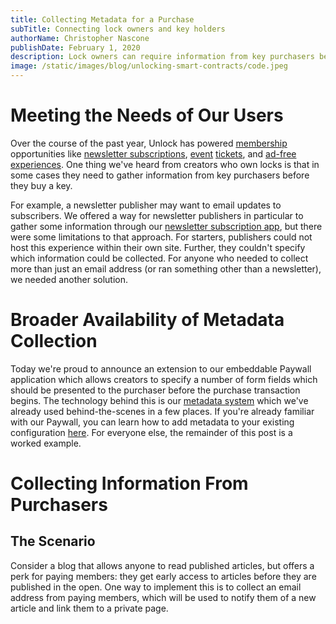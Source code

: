 ```yaml
---
title: Collecting Metadata for a Purchase
subTitle: Connecting lock owners and key holders
authorName: Christopher Nascone
publishDate: February 1, 2020
description: Lock owners can require information from key purchasers before the transaction is inittiated.
image: /static/images/blog/unlocking-smart-contracts/code.jpeg
---
```


# Meeting the Needs of Our Users

Over the course of the past year, Unlock has powered [membership](/blog/tokenizing-memberships/) opportunities like [newsletter subscriptions](/blog/introducing-newsletter/), [event](/blog/ethwaterloo-tickets/) [tickets](/blog/ethcc-tickets/), and [ad-free experiences](/blog/forbes-in-the-news/). One thing we've heard from creators who own locks is that in some cases they need to gather information from key purchasers before they buy a key.

For example, a newsletter publisher may want to email updates to subscribers. We offered a way for newsletter publishers in particular to gather some information through our [newsletter subscription app](/blog/introducing-newsletter/), but there were some limitations to that approach. For starters, publishers could not host this experience within their own site. Further, they couldn't specify which information could be collected. For anyone who needed to collect more than just an email address (or ran something other than a newsletter), we needed another solution.

# Broader Availability of Metadata Collection

Today we're proud to announce an extension to our embeddable Paywall application which allows creators to specify a number of form fields which should be presented to the purchaser before the purchase transaction begins. The technology behind this is our [metadata system](https://docs.unlock-protocol.com/developers/metadata) which we've already used behind-the-scenes in a few places. If you're already familiar with our Paywall, you can learn how to add metadata to your existing configuration [here](https://docs.unlock-protocol.com/applications/paywall/advanced-paywall-configuration). For everyone else, the remainder of this post is a worked example.

# Collecting Information From Purchasers

## The Scenario

Consider a blog that allows anyone to read published articles, but offers a perk for paying members: they get early access to articles before they are published in the open. One way to implement this is to collect an email address from paying members, which will be used to notify them of a new article and link them to a private page.
